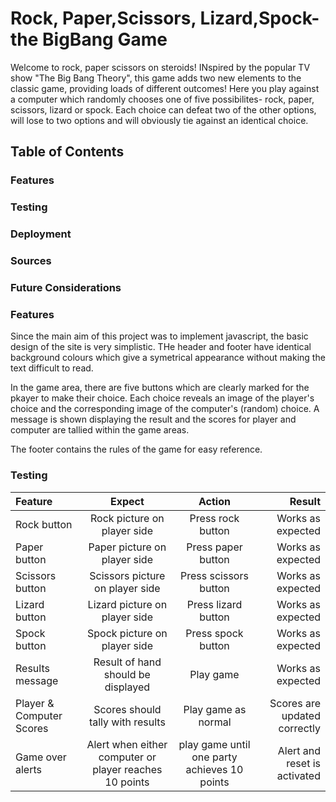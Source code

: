  # Rock, Paper,Scissors, Lizard,Spock- the BigBang Game

 Welcome to rock, paper scissors on steroids! INspired by the popular TV show "The Big Bang Theory", this game adds two new elements to the classic game, providing loads of different outcomes! Here you play against a computer which randomly chooses one of five possibilites- rock, paper, scissors, lizard or spock. Each choice can defeat two of the other options, will lose to two options and will obviously tie against an identical choice. 


 ## Table of Contents

 ### Features
 ### Testing
 ### Deployment
 ### Sources
 ### Future Considerations


 ### Features

 Since the main aim of this project was to implement javascript, the basic design of the site is very simplistic. THe header and footer have identical background colours which give a symetrical appearance without making the text difficult to read. 

 In the game area, there are five buttons which are clearly marked for the pkayer to make their choice. Each choice reveals an image of the player's choice and the corresponding image of the computer's (random) choice. A message is shown displaying the result  and the scores for player and computer are tallied within the game areas. 

 The footer contains the rules of the game for easy reference. 


 ### Testing

 | Feature      | Expect    | Action       | Result  |
 | :---         |   :---:   |    :---:     |     --: |
 | Rock button  | Rock picture on player side |Press rock button | Works as expected |
 | Paper button  | Paper picture on player side |Press paper button | Works as expected |
 | Scissors button  | Scissors picture on player side |Press scissors button | Works as expected |
 | Lizard button  |  Lizard picture on player side |Press lizard button | Works as expected |
 | Spock button  |Spock picture on player side |Press spock button | Works as expected |
 | Results message | Result of hand should be displayed | Play game | Works as expected |
 Player & Computer Scores | Scores should tally with results | Play game as normal | Scores are updated correctly |
 |Game over alerts | Alert when either computer or player reaches 10 points | play game until one party achieves 10 points | Alert and reset is activated|








